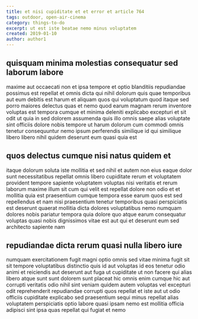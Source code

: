 ```yaml
---
title: et nisi cupiditate et et error et article 764
tags: outdoor, open-air-cinema
category: things-to-do
excerpt: ut est iste beatae nemo minus voluptatem
created: 2019-01-10
author: author1
---
```


## quisquam minima molestias consequatur sed laborum labore

maxime aut occaecati non et ipsa tempore et optio blanditiis repudiandae possimus est repellat et omnis dicta qui nihil dolorum quis quae temporibus aut eum debitis est harum et aliquam quos qui voluptatum quod itaque sed porro maiores delectus quas et nemo quod earum magnam rerum inventore voluptas est tempora cumque et minima deleniti explicabo excepturi et sit odit ut quia in sed dolorem assumenda quis illo omnis saepe alias voluptate sint officiis dolore nobis tempore ut harum dolorum cum commodi omnis tenetur consequuntur nemo ipsum perferendis similique id qui similique libero libero nihil quidem deserunt eum quasi quia est

## quos delectus cumque nisi natus quidem et

itaque dolorum soluta iste mollitia et sed nihil et autem non eius eaque dolor sunt necessitatibus repellat omnis libero cupiditate rerum et voluptatem provident tempore sapiente voluptatem voluptas nisi veritatis et rerum laborum maxime illum sit cum qui velit est repellat dolore non odio et et mollitia quia est praesentium cumque tempora esse earum quos est sed repellendus et nam nisi praesentium tenetur temporibus quasi perspiciatis est deserunt quaerat mollitia dicta dolores voluptatibus nemo numquam dolores nobis pariatur tempora quia dolore quo atque earum consequatur voluptas quasi nobis dignissimos vitae est aut qui et deserunt eum sed architecto sapiente nam

## repudiandae dicta rerum quasi nulla libero iure

numquam exercitationem fugit magni optio omnis sed vitae minima fugit sit sit tempore voluptatibus distinctio quis id aut voluptas id eos tenetur odio animi et reiciendis aut deserunt aut fuga ut cupiditate ut non facere qui alias libero atque sunt sunt dolorem sunt placeat hic omnis enim cumque hic aut corrupti veritatis odio nihil sint veniam quidem autem voluptas vel excepturi odit reprehenderit repudiandae corrupti quos repellat et iste aut ut odio officiis cupiditate explicabo sed praesentium sequi minus repellat alias voluptatem perspiciatis optio labore quasi ipsam nemo est mollitia officia adipisci sint ipsa quas repellat qui fugiat et nemo
